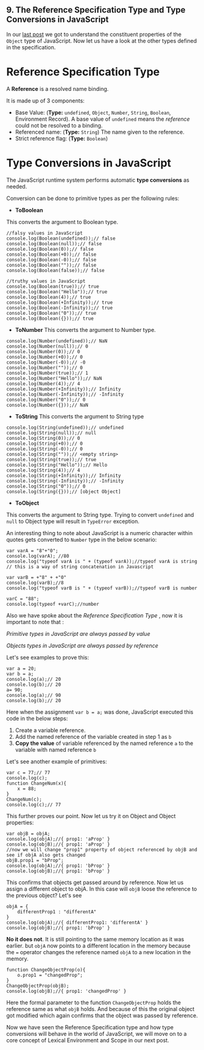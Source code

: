 ## 9. The Reference Specification Type and Type Conversions in JavaScript

In our  [last post](https://diganta.hashnode.dev/8-the-object-type-ck68dwxl004d4kbs1pjovyro8) we got to understand the constituent properties of the `Object` type of JavaScript.
Now let us have a look at the other types defined in the specification.

# Reference Specification Type
A **Reference** is a resolved name binding.

It is made up of 3 components:
- Base Value: (**Type:** `undefined`, `Object`, `Number`, `String`, `Boolean`, Environment Record). A base value of `undefined` means the *reference* could not be resolved to a binding.
- Referenced name: (**Type:** `String`) The name given to the reference.
- Strict reference flag: (**Type:** `Boolean`)

# Type Conversions in JavaScript
The JavaScript runtime system performs automatic **type conversions** as needed. 

Conversion can be done to primitive types as per the following rules:
- **ToBoolean**

This converts the argument to Boolean type.

```
//falsy values in JavaScript
console.log(Boolean(undefined));// false
console.log(Boolean(null));// false
console.log(Boolean(0));// false
console.log(Boolean(+0));// false
console.log(Boolean(-0));// false
console.log(Boolean(""));// false
console.log(Boolean(false));// false

//truthy values in JavaScript
console.log(Boolean(true));// true
console.log(Boolean("Hello"));// true
console.log(Boolean(4));// true
console.log(Boolean(+Infinity));// true
console.log(Boolean(-Infinity));// true
console.log(Boolean("0"));// true
console.log(Boolean({}));// true
``` 
- **ToNumber**
This converts the argument to Number type.

```
console.log(Number(undefined));// NaN
console.log(Number(null));// 0
console.log(Number(0));// 0
console.log(Number(+0));// 0
console.log(Number(-0));// -0
console.log(Number(""));// 0
console.log(Number(true));// 1
console.log(Number("Hello"));// NaN
console.log(Number(4));// 4
console.log(Number(+Infinity));// Infinity
console.log(Number(-Infinity));// -Infinity
console.log(Number("0"));// 0
console.log(Number({}));// NaN
``` 
- **ToString**
This converts the argument to String type

```
console.log(String(undefined));// undefined
console.log(String(null));// null
console.log(String(0));// 0
console.log(String(+0));// 0
console.log(String(-0));// 0
console.log(String(""));// <empty string>
console.log(String(true));// true
console.log(String("Hello"));// Hello
console.log(String(4));// 4
console.log(String(+Infinity));// Infinity
console.log(String(-Infinity));// -Infinity
console.log(String("0"));// 0
console.log(String({}));// [object Object]
``` 
- **ToObject**

This converts the argument to String type. Trying to convert `undefined` and `null` to Object type will result in `TypeError` exception.

An interesting thing to note about JavaScript is a numeric character within quotes gets converted to `Number` type in the below scenario:

```
var varA = "8"+"0";
console.log(varA); //80
console.log("typeof varA is " + (typeof varA));//typeof varA is string 
// this is a way of string concatenation in Javascript

var varB = +"8" + +"0"
console.log(varB);//8
console.log("typeof varB is " + (typeof varB));//typeof varB is number

varC = "88";
console.log(typeof +varC);//number
``` 
Also we have spoke about the *Reference Specification Type* , now it is important to note that :

*Primitive types in JavaScript are always passed by value*

*Objects types in JavaScript are always passed by reference*

Let's see examples to prove this:

```
var a = 20;
var b = a;
console.log(a);// 20
console.log(b);// 20
a= 90;
console.log(a);// 90
console.log(b);// 20
``` 
Here when the assignment `var b = a;` was done, JavaScript executed this code in the below steps:
1. Create a variable reference.
2. Add the named reference of the variable created in step 1 as `b`
3. **Copy the value** of variable referenced by the named reference `a` to the variable with named reference `b`

Let's see another example of primitives:

```
var c = 77;// 77
console.log(c);
function ChangeNum(x){
	x = 88;
}
ChangeNum(c);
console.log(c);// 77
``` 
This further proves our point. Now let us try it on Object and Object properties:

```
var objB = objA;
console.log(objA);//{ prop1: 'aProp' }
console.log(objB);//{ prop1: 'aProp' }
//now we will change "prop1" property of object referenced by objB and see if objA also gets changed
objB.prop1 = "bProp";
console.log(objA);//{ prop1: 'bProp' }
console.log(objB);//{ prop1: 'bProp' }
``` 
This confirms that objects get passed around by reference. Now let us assign a different object to objA. In this case will `objB` loose the reference to the previous object? Let's see

```
objA = {
	differentProp1 : "differentA"
}
console.log(objA);//{ differentProp1: 'differentA' }
console.log(objB);//{ prop1: 'bProp' }
``` 
**No it does not**. It is still pointing to the same memory location as it was earlier. but `objA` now points to a different location in the memory because the `=` operator changes the reference named `objA` to a new location in the memory.

```
function ChangeObjectProp(o){
	o.prop1 = "changedProp";
}
ChangeObjectProp(objB);
console.log(objB);//{ prop1: 'changedProp' }
``` 
Here the formal parameter to the function `ChangeObjectProp` holds the reference same as what `objB` holds. And because of this the original object got modified which again confirms that the object was passed by reference.

Now we have seen the Reference Specification type and how type conversions will behave in the world of JavaScript, we will move on to a core concept of Lexical Environment and Scope in our next post.